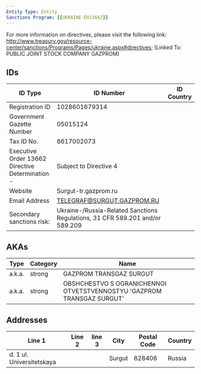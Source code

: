 ```yaml
---
Entity Type: Entity
Sanctions Program: [[UKRAINE-EO13662]]
---
```

For more information on directives, please visit the following link: http://www.treasury.gov/resource-center/sanctions/Programs/Pages/ukraine.aspx#directives; (Linked To: PUBLIC JOINT STOCK COMPANY GAZPROM)

## IDs
| ID Type | ID Number | ID Country |
|---------|-----------|------------|
| Registration ID | 1028601679314 |  |
| Government Gazette Number | 05015124 |  |
| Tax ID No. | 8617002073 |  |
| Executive Order 13662 Directive Determination - | Subject to Directive 4 |  |
| Website | Surgut-tr.gazprom.ru |  |
| Email Address | TELEGRAF@SURGUT.GAZPROM.RU |  |
| Secondary sanctions risk: | Ukraine-/Russia-Related Sanctions Regulations, 31 CFR 589.201 and/or 589.209 |  |


## AKAs
| Type | Category | Name      | 
|------|----------|-----------|
| a.k.a. | strong | GAZPROM TRANSGAZ SURGUT |
| a.k.a. | strong | OBSHCHESTVO S OGRANICHENNOI OTVETSTVENNOSTYU 'GAZPROM TRANSGAZ SURGUT' |


## Addresses
| Line 1 | Line 2 | line 3 | City | Postal Code| Country | 
|--------|--------|--------|------|------------|---------|
| d. 1 ul. Universitetskaya |  |  | Surgut | 628406 | Russia |

